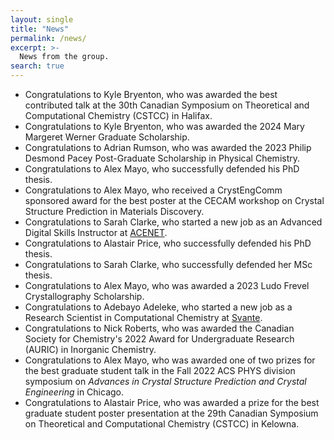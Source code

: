 ```yaml
---
layout: single
title: "News"
permalink: /news/
excerpt: >-
  News from the group.
search: true
---
```



* Congratulations to Kyle Bryenton, who was awarded the best
  contributed talk at the 30th Canadian Symposium on Theoretical and
  Computational Chemistry (CSTCC) in Halifax.
* Congratulations to Kyle Bryenton, who was awarded the 2024 Mary Margeret Werner Graduate Scholarship.
* Congratulations to Adrian Rumson, who was awarded the 2023 Philip Desmond Pacey Post-Graduate Scholarship in Physical Chemistry.
* Congratulations to Alex Mayo, who successfully defended his PhD thesis.
* Congratulations to Alex Mayo, who received a CrystEngComm sponsored award for the best poster at the CECAM workshop on Crystal Structure Prediction in Materials Discovery.
* Congratulations to Sarah Clarke, who started a new job as an Advanced Digital Skills Instructor at [ACENET](https://ace-net.ca/team.html).
* Congratulations to Alastair Price, who successfully defended his PhD thesis.
* Congratulations to Sarah Clarke, who successfully defended her MSc thesis.
* Congratulations to Alex Mayo, who was awarded a 2023 Ludo Frevel Crystallography Scholarship.
* Congratulations to Adebayo Adeleke, who started a new job as a Research Scientist in Computational Chemistry at [Svante](https://svanteinc.com/).
* Congratulations to Nick Roberts, who was awarded the Canadian Society for Chemistry's 2022 Award for Undergraduate Research (AURIC) in Inorganic Chemistry.
* Congratulations to Alex Mayo, who was awarded one of two prizes for the best graduate student talk in the Fall 2022 ACS PHYS division symposium on *Advances in Crystal Structure Prediction and Crystal Engineering* in Chicago.
* Congratulations to Alastair Price, who was awarded a prize for the best graduate student poster presentation at the 29th Canadian Symposium on Theoretical and Computational Chemistry (CSTCC) in Kelowna.


